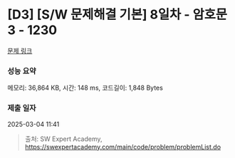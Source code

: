 # [D3] [S/W 문제해결 기본] 8일차 - 암호문3 - 1230 

[문제 링크](https://swexpertacademy.com/main/code/problem/problemDetail.do?contestProbId=AV14zIwqAHwCFAYD) 

### 성능 요약

메모리: 36,864 KB, 시간: 148 ms, 코드길이: 1,848 Bytes

### 제출 일자

2025-03-04 11:41



> 출처: SW Expert Academy, https://swexpertacademy.com/main/code/problem/problemList.do